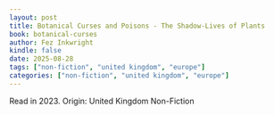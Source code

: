 ```yaml
---
layout: post
title: Botanical Curses and Poisons - The Shadow-Lives of Plants
book: botanical-curses
author: Fez Inkwright
kindle: false
date: 2025-08-28
tags: ["non-fiction", "united kingdom", "europe"]
categories: ["non-fiction", "united kingdom", "europe"]
---
```

Read in 2023. Origin: United Kingdom
Non-Fiction
